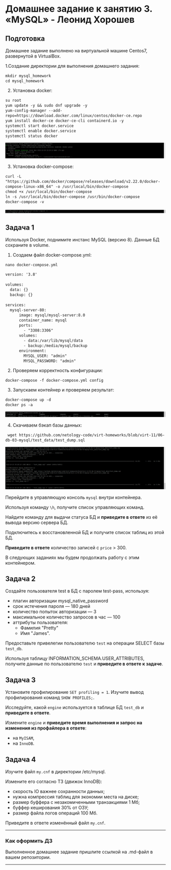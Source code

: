 # Домашнее задание к занятию 3. «MySQL» - Леонид Хорошев

## Подготовка

Домашнее задание выполнено на виртуальной машине Centos7, развернутой в VirtualBox.

1.Создание директории для выполнения домашнего задания:
```
mkdir mysql_homework
cd mysql_homework
```

2. Установка docker:
```
su root
yum update -y && sudo dnf upgrade -y
yum-config-manager --add-repo=https://download.docker.com/linux/centos/docker-ce.repo
yum install docker-ce docker-ce-cli containerd.io -y
systemctl start docker.service
systemctl enable docker.service
systemctl status docker
```
![Alt text](https://github.com/LeonidKhoroshev/bd-dev-homeworks/blob/main/06-db-03-mysql/mysql/mysql1.png)

3. Установка docker-compose:
```
curl -L "https://github.com/docker/compose/releases/download/v2.22.0/docker-compose-linux-x86_64" -o /usr/local/bin/docker-compose
chmod +x /usr/local/bin/docker-compose
ln -s /usr/local/bin/docker-compose /usr/bin/docker-compose
docker-compose -v
```
![Alt text](https://github.com/LeonidKhoroshev/bd-dev-homeworks/blob/main/06-db-03-mysql/mysql/mysql2.png)



## Задача 1

Используя Docker, поднимите инстанс MySQL (версию 8). Данные БД сохраните в volume.
1. Создаем файл docker-compose.yml:
```
nano docker-compose.yml
```

```
version: '3.8'

volumes:
  data: {}
  backup: {}

services:
  mysql-server-80:
      image: mysql/mysql-server:8.0
      container_name: mysql
      ports:
        - "3308:3306"
      volumes:
        - data:/var/lib/mysql/data
        - backup:/media/mysql/backup
      environment:
        MYSQL_USER: "admin"
        MYSQL_PASSWORD: "admin"
```

2. Проверяем корректность конфигурации:
```
docker-compose -f docker-compose.yml config
```

3. Запускаем контейнер и проверяем результат:
```
docker-compose up -d
docker ps -a
```
![Alt text](https://github.com/LeonidKhoroshev/bd-dev-homeworks/blob/main/06-db-03-mysql/mysql/mysql3.png)

4. Скачиваем бэкап базы данных:
```
 wget https://github.com/netology-code/virt-homeworks/blob/virt-11/06-db-03-mysql/test_data/test_dump.sql
```
![Alt text](https://github.com/LeonidKhoroshev/bd-dev-homeworks/blob/main/06-db-03-mysql/mysql/mysql4.png)


Перейдите в управляющую консоль `mysql` внутри контейнера.

Используя команду `\h`, получите список управляющих команд.

Найдите команду для выдачи статуса БД и **приведите в ответе** из её вывода версию сервера БД.

Подключитесь к восстановленной БД и получите список таблиц из этой БД.

**Приведите в ответе** количество записей с `price` > 300.

В следующих заданиях мы будем продолжать работу с этим контейнером.

## Задача 2

Создайте пользователя test в БД c паролем test-pass, используя:

- плагин авторизации mysql_native_password
- срок истечения пароля — 180 дней 
- количество попыток авторизации — 3 
- максимальное количество запросов в час — 100
- аттрибуты пользователя:
    - Фамилия "Pretty"
    - Имя "James".

Предоставьте привелегии пользователю `test` на операции SELECT базы `test_db`.
    
Используя таблицу INFORMATION_SCHEMA.USER_ATTRIBUTES, получите данные по пользователю `test` и 
**приведите в ответе к задаче**.

## Задача 3

Установите профилирование `SET profiling = 1`.
Изучите вывод профилирования команд `SHOW PROFILES;`.

Исследуйте, какой `engine` используется в таблице БД `test_db` и **приведите в ответе**.

Измените `engine` и **приведите время выполнения и запрос на изменения из профайлера в ответе**:
- на `MyISAM`,
- на `InnoDB`.

## Задача 4 

Изучите файл `my.cnf` в директории /etc/mysql.

Измените его согласно ТЗ (движок InnoDB):

- скорость IO важнее сохранности данных;
- нужна компрессия таблиц для экономии места на диске;
- размер буффера с незакомиченными транзакциями 1 Мб;
- буффер кеширования 30% от ОЗУ;
- размер файла логов операций 100 Мб.

Приведите в ответе изменённый файл `my.cnf`.

---

### Как оформить ДЗ

Выполненное домашнее задание пришлите ссылкой на .md-файл в вашем репозитории.

---

